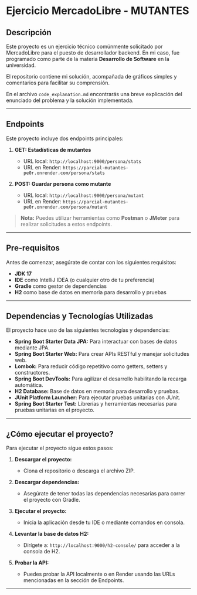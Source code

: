 # Ejercicio MercadoLibre - MUTANTES

## Descripción

Este proyecto es un ejercicio técnico comúnmente solicitado por MercadoLibre para el puesto de desarrollador backend. En mi caso, fue programado como parte de la materia **Desarrollo de Software** en la universidad.

El repositorio contiene mi solución, acompañada de gráficos simples y comentarios para facilitar su comprensión.

En el archivo `code_explanation.md` encontrarás una breve explicación del enunciado del problema y la solución implementada.

---

## Endpoints

Este proyecto incluye dos endpoints principales:

1. **GET: Estadísticas de mutantes**
   - URL local: `http://localhost:9000/persona/stats`
   - URL en Render: `https://parcial-mutantes-pe0r.onrender.com/persona/stats`

2. **POST: Guardar persona como mutante**
   - URL local: `http://localhost:9000/persona/mutant`
   - URL en Render: `https://parcial-mutantes-pe0r.onrender.com/persona/mutant`

> **Nota:** Puedes utilizar herramientas como **Postman** o **JMeter** para realizar solicitudes a estos endpoints.

---

## Pre-requisitos

Antes de comenzar, asegúrate de contar con los siguientes requisitos:

- **JDK 17**
- **IDE** como IntelliJ IDEA (o cualquier otro de tu preferencia)
- **Gradle** como gestor de dependencias
- **H2** como base de datos en memoria para desarrollo y pruebas

---

## Dependencias y Tecnologías Utilizadas

El proyecto hace uso de las siguientes tecnologías y dependencias:

- **Spring Boot Starter Data JPA:** Para interactuar con bases de datos mediante JPA.
- **Spring Boot Starter Web:** Para crear APIs RESTful y manejar solicitudes web.
- **Lombok:** Para reducir código repetitivo como getters, setters y constructores.
- **Spring Boot DevTools:** Para agilizar el desarrollo habilitando la recarga automática.
- **H2 Database:** Base de datos en memoria para desarrollo y pruebas.
- **JUnit Platform Launcher:** Para ejecutar pruebas unitarias con JUnit.
- **Spring Boot Starter Test:** Librerías y herramientas necesarias para pruebas unitarias en el proyecto.

---

## ¿Cómo ejecutar el proyecto?

Para ejecutar el proyecto sigue estos pasos:

1. **Descargar el proyecto:**
   - Clona el repositorio o descarga el archivo ZIP.

2. **Descargar dependencias:**
   - Asegúrate de tener todas las dependencias necesarias para correr el proyecto con Gradle.

3. **Ejecutar el proyecto:**
   - Inicia la aplicación desde tu IDE o mediante comandos en consola.

4. **Levantar la base de datos H2:**
   - Dirígete a: `http://localhost:9000/h2-console/` para acceder a la consola de H2.

5. **Probar la API:**
   - Puedes probar la API localmente o en Render usando las URLs mencionadas en la sección de Endpoints.

---
